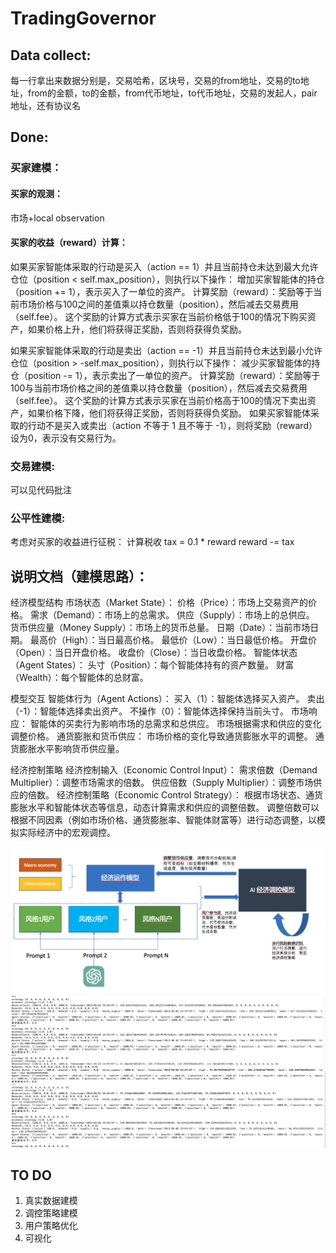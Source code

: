 # TradingGovernor

## Data collect:

每一行拿出来数据分别是，交易哈希，区块号，交易的from地址，交易的to地址，from的金额，to的金额，from代币地址，to代币地址，交易的发起人，pair地址，还有协议名



## Done:

### 买家建模：


#### 买家的观测：
市场+local observation


#### 买家的收益（reward）计算：

如果买家智能体采取的行动是买入（action == 1）并且当前持仓未达到最大允许仓位（position < self.max_position），则执行以下操作：
增加买家智能体的持仓（position += 1），表示买入了一单位的资产。
计算奖励（reward）：奖励等于当前市场价格与100之间的差值乘以持仓数量（position），然后减去交易费用（self.fee）。
这个奖励的计算方式表示买家在当前价格低于100的情况下购买资产，如果价格上升，他们将获得正奖励，否则将获得负奖励。

如果买家智能体采取的行动是卖出（action == -1）并且当前持仓未达到最小允许仓位（position > -self.max_position），则执行以下操作：
减少买家智能体的持仓（position -= 1），表示卖出了一单位的资产。
计算奖励（reward）：奖励等于100与当前市场价格之间的差值乘以持仓数量（position），然后减去交易费用（self.fee）。
这个奖励的计算方式表示买家在当前价格高于100的情况下卖出资产，如果价格下降，他们将获得正奖励，否则将获得负奖励。
如果买家智能体采取的行动不是买入或卖出（action 不等于 1 且不等于 -1），则将奖励（reward）设为0，表示没有交易行为。

### 交易建模:

可以见代码批注

### 公平性建模:

考虑对买家的收益进行征税：
计算税收
tax = 0.1 * reward
reward -= tax



## 说明文档（建模思路）：

经济模型结构
市场状态（Market State）：
价格（Price）：市场上交易资产的价格。
需求（Demand）：市场上的总需求。
供应（Supply）：市场上的总供应。
货币供应量（Money Supply）：市场上的货币总量。
日期（Date）：当前市场日期。
最高价（High）：当日最高价格。
最低价（Low）：当日最低价格。
开盘价（Open）：当日开盘价格。
收盘价（Close）：当日收盘价格。
智能体状态（Agent States）：
头寸（Position）：每个智能体持有的资产数量。
财富（Wealth）：每个智能体的总财富。

模型交互
智能体行为（Agent Actions）：
买入（1）：智能体选择买入资产。
卖出（-1）：智能体选择卖出资产。
不操作（0）：智能体选择保持当前头寸。
市场响应：
智能体的买卖行为影响市场的总需求和总供应。
市场根据需求和供应的变化调整价格。
通货膨胀和货币供应：
市场价格的变化导致通货膨胀水平的调整。
通货膨胀水平影响货币供应量。

经济控制策略
经济控制输入（Economic Control Input）：
需求倍数（Demand Multiplier）：调整市场需求的倍数。
供应倍数（Supply Multiplier）：调整市场供应的倍数。
经济控制策略（Economic Control Strategy）：
根据市场状态、通货膨胀水平和智能体状态等信息，动态计算需求和供应的调整倍数。
调整倍数可以根据不同因素（例如市场价格、通货膨胀率、智能体财富等）进行动态调整，以模拟实际经济中的宏观调控。

![Alt text](figure/framework.png?raw=true "仿真框架")
![Alt text](figure/demo.png?raw=true "仿真运行效果（待优化）")




## TO DO 


1. 真实数据建模
2. 调控策略建模
3. 用户策略优化
4. 可视化

